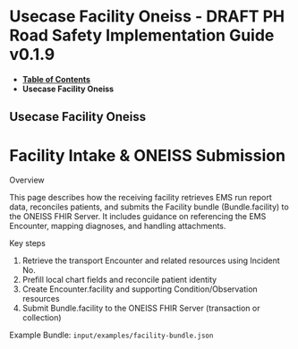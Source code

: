 # Usecase Facility Oneiss - DRAFT PH Road Safety Implementation Guide v0.1.9

* [**Table of Contents**](toc.md)
* **Usecase Facility Oneiss**

## Usecase Facility Oneiss

# Facility Intake & ONEISS Submission

Overview

This page describes how the receiving facility retrieves EMS run report data, reconciles patients, and submits the Facility bundle (Bundle.facility) to the ONEISS FHIR Server. It includes guidance on referencing the EMS Encounter, mapping diagnoses, and handling attachments.

Key steps

1. Retrieve the transport Encounter and related resources using Incident No.
1. Prefill local chart fields and reconcile patient identity
1. Create Encounter.facility and supporting Condition/Observation resources
1. Submit Bundle.facility to the ONEISS FHIR Server (transaction or collection)

Example Bundle: `input/examples/facility-bundle.json`

